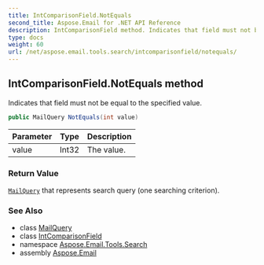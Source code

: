 ```yaml
---
title: IntComparisonField.NotEquals
second_title: Aspose.Email for .NET API Reference
description: IntComparisonField method. Indicates that field must not be equal to the specified value
type: docs
weight: 60
url: /net/aspose.email.tools.search/intcomparisonfield/notequals/
---
```

## IntComparisonField.NotEquals method

Indicates that field must not be equal to the specified value.

```csharp
public MailQuery NotEquals(int value)
```

| Parameter | Type | Description |
| --- | --- | --- |
| value | Int32 | The value. |

### Return Value

[`MailQuery`](../../mailquery/) that represents search query (one searching criterion).

### See Also

* class [MailQuery](../../mailquery/)
* class [IntComparisonField](../)
* namespace [Aspose.Email.Tools.Search](../../intcomparisonfield/)
* assembly [Aspose.Email](../../../)


